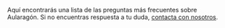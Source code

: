 Aquí encontrarás una lista de las preguntas más frecuentes sobre Aularagón. Si no encuentras respuesta a tu duda, [contacta con nosotros](http://web.catedu.es/hesk/index.php?a=add).

